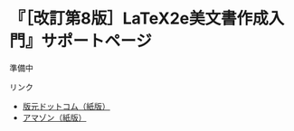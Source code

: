 # 『［改訂第8版］LaTeX2e美文書作成入門』サポートページ

準備中

リンク

* [版元ドットコム（紙版）](https://www.hanmoto.com/bd/isbn/9784297117122)
* [アマゾン（紙版）](https://www.amazon.co.jp/dp/4297117126)

